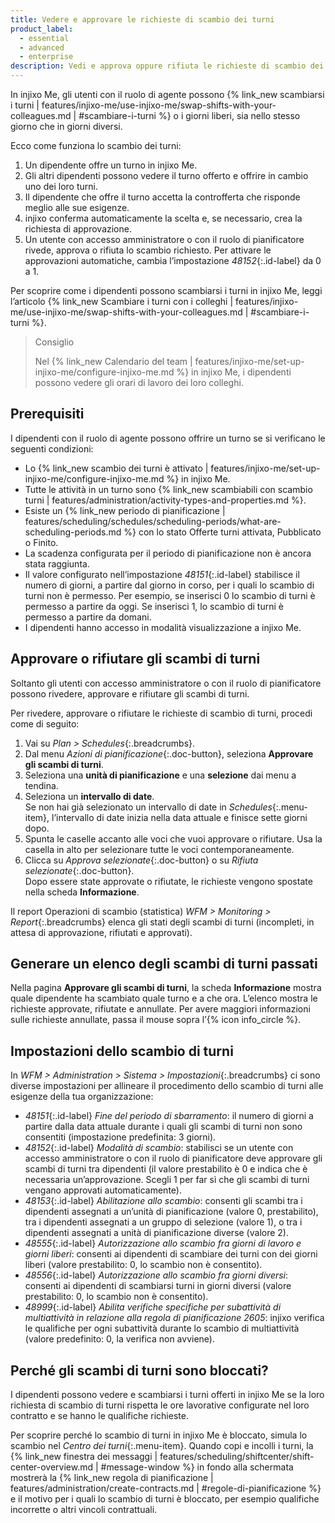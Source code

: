 ```yaml
---
title: Vedere e approvare le richieste di scambio dei turni
product_label:
  - essential
  - advanced
  - enterprise
description: Vedi e approva oppure rifiuta le richieste di scambio dei turni in sospeso. Vedi gli scambi di turni passati.
---
```


In injixo Me, gli utenti con il ruolo di agente possono {% link_new scambiarsi i turni | features/injixo-me/use-injixo-me/swap-shifts-with-your-colleagues.md | #scambiare-i-turni %} o i giorni liberi, sia nello stesso giorno che in giorni diversi.

Ecco come funziona lo scambio dei turni:

1. Un dipendente offre un turno in injixo Me.
2. Gli altri dipendenti possono vedere il turno offerto e offrire in cambio uno dei loro turni.
3. Il dipendente che offre il turno accetta la controfferta che risponde meglio alle sue esigenze.
4. injixo conferma automaticamente la scelta e, se necessario, crea la richiesta di approvazione.
5. Un utente con accesso amministratore o con il ruolo di pianificatore rivede, approva o rifiuta lo scambio richiesto. Per attivare le approvazioni automatiche, cambia l’impostazione _48152_{:.id-label} da 0 a 1.

Per scoprire come i dipendenti possono scambiarsi i turni in injixo Me, leggi l’articolo {% link_new Scambiare i turni con i colleghi | features/injixo-me/use-injixo-me/swap-shifts-with-your-colleagues.md | #scambiare-i-turni %}.

> Consiglio
>
> Nel {% link_new Calendario del team | features/injixo-me/set-up-injixo-me/configure-injixo-me.md %} in injixo Me, i dipendenti possono vedere gli orari di lavoro dei loro colleghi.

## Prerequisiti

I dipendenti con il ruolo di agente possono offrire un turno se si verificano le seguenti condizioni:

- Lo {% link_new scambio dei turni è attivato | features/injixo-me/set-up-injixo-me/configure-injixo-me.md %} in injixo Me.
- Tutte le attività in un turno sono {% link_new scambiabili con scambio turni | features/administration/activity-types-and-properties.md %}.
- Esiste un {% link_new periodo di pianificazione | features/scheduling/schedules/scheduling-periods/what-are-scheduling-periods.md %} con lo stato Offerte turni attivata, Pubblicato o Finito.
- La scadenza configurata per il periodo di pianificazione non è ancora stata raggiunta.
- Il valore configurato nell’impostazione _48151_{:.id-label} stabilisce il numero di giorni, a partire dal giorno in corso, per i quali lo scambio di turni non è permesso. Per esempio, se inserisci 0 lo scambio di turni è permesso a partire da oggi. Se inserisci 1, lo scambio di turni è permesso a partire da domani.
- I dipendenti hanno accesso in modalità visualizzazione a injixo Me.

## Approvare o rifiutare gli scambi di turni

Soltanto gli utenti con accesso amministratore o con il ruolo di pianificatore possono rivedere, approvare e rifiutare gli scambi di turni.

Per rivedere, approvare o rifiutare le richieste di scambio di turni, procedi come di seguito:

1. Vai su _Plan > Schedules_{:.breadcrumbs}.
2. Dal menu _Azioni di pianificazione_{:.doc-button}, seleziona **Approvare gli scambi di turni**.
3. Seleziona una **unità di pianificazione** e una **selezione** dai menu a tendina.
4. Seleziona un **intervallo di date**.<br>Se non hai già selezionato un intervallo di date in _Schedules_{:.menu-item}, l’intervallo di date inizia nella data attuale e finisce sette giorni dopo.
6. Spunta le caselle accanto alle voci che vuoi approvare o rifiutare. Usa la casella in alto per selezionare tutte le voci contemporaneamente.
7. Clicca su _Approva selezionate_{:.doc-button} o su _Rifiuta selezionate_{:.doc-button}.  
   Dopo essere state approvate o rifiutate, le richieste vengono spostate nella scheda **Informazione**.

Il report Operazioni di scambio (statistica) _WFM > Monitoring > Report_{:.breadcrumbs} elenca gli stati degli scambi di turni (incompleti, in attesa di approvazione, rifiutati e approvati).

## Generare un elenco degli scambi di turni passati

Nella pagina **Approvare gli scambi di turni**, la scheda **Informazione** mostra quale dipendente ha scambiato quale turno e a che ora. L’elenco mostra le richieste approvate, rifiutate e annullate. Per avere maggiori informazioni sulle richieste annullate, passa il mouse sopra l’{% icon info_circle %}.

## Impostazioni dello scambio di turni

In _WFM > Administration > Sistema > Impostazioni_{:.breadcrumbs} ci sono diverse impostazioni per allineare il procedimento dello scambio di turni alle esigenze della tua organizzazione:

- _48151_{:.id-label} _Fine del periodo di sbarramento_: il numero di giorni a partire dalla data attuale durante i quali gli scambi di turni non sono consentiti (impostazione predefinita: 3 giorni).
- _48152_{:.id-label} _Modalità di scambio_: stabilisci se un utente con accesso amministratore o con il ruolo di pianificatore deve approvare gli scambi di turni tra dipendenti (il valore prestabilito è 0 e indica che è necessaria un’approvazione. Scegli 1 per far sì che gli scambi di turni vengano approvati automaticamente).
- _48153_{:.id-label} _Abilitazione allo scambio_: consenti gli scambi tra i dipendenti assegnati a un’unità di pianificazione (valore 0, prestabilito), tra i dipendenti assegnati a un gruppo di selezione (valore 1), o tra i dipendenti assegnati a unità di pianificazione diverse (valore 2).
- _48555_{:.id-label} _Autorizzazione allo scambio fra giorni di lavoro e giorni liberi_: consenti ai dipendenti di scambiare dei turni con dei giorni liberi (valore prestabilito: 0, lo scambio non è consentito).
- _48556_{:.id-label} _Autorizzazione allo scambio fra giorni diversi_: consenti ai dipendenti di scambiarsi turni in giorni diversi (valore prestabilito:  0, lo scambio non è consentito).
- _48999_{:.id-label} _Abilita verifiche specifiche per subattività di multiattività in relazione alla regola di pianificazione 2605_: injixo verifica le qualifiche per ogni subattività durante lo scambio di multiattività (valore predefinito: 0, la verifica non avviene).

## Perché gli scambi di turni sono bloccati?

I dipendenti possono vedere e scambiarsi i turni offerti in injixo Me se la loro richiesta di scambio di turni rispetta le ore lavorative configurate nel loro contratto e se hanno le qualifiche richieste.

Per scoprire perché lo scambio di turni in injixo Me è bloccato, simula lo scambio nel _Centro dei turni_{:.menu-item}. Quando copi e incolli i turni, la {% link_new finestra dei messaggi | features/scheduling/shiftcenter/shift-center-overview.md | #message-window %} in fondo alla schermata mostrerà la {% link_new regola di pianificazione | features/administration/create-contracts.md | #regole-di-pianificazione %} e il motivo per i quali lo scambio di turni è bloccato, per esempio qualifiche incorrette o altri vincoli contrattuali.
